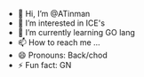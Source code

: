 - 👋 Hi, I’m @ATinman
- 👀 I’m interested in ICE's
- 🌱 I’m currently learning GO lang
- 📫 How to reach me ...
- 😄 Pronouns: Back/chod
- ⚡ Fun fact: GN  

<!---
ATinman/ATinman is a ✨ special ✨ repository because its `README.md` (this file) appears on your GitHub profile.
You can click the Preview link to take a look at your changes.
--->
